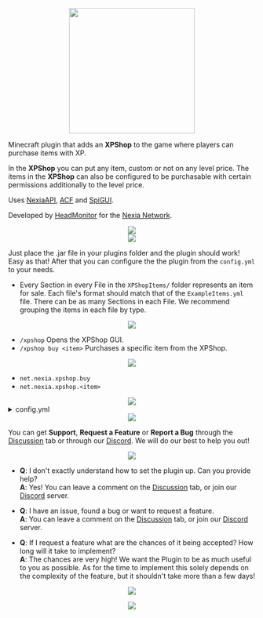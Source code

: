 <div align="center">
 <img src="https://user-images.githubusercontent.com/62361708/227724184-46950307-c0ed-41ac-a7cd-621601c1edb0.png" width=256>
</div>

Minecraft plugin that adds an **XPShop** to the game where players can purchase items with XP.

In the **XPShop** you can put any item, custom or not on any level price. The items in the **XPShop** can also be configured to be purchasable with certain permissions additionally to the level price.

Uses [NexiaAPI](https://github.com/NexiaDevelopers/NexiaAPI), [ACF](https://github.com/aikar/commands) and [SpiGUI](https://github.com/SamJakob/SpiGUI).

Developed by [HeadMonitor](https://github.com/HeadMonitor) for the [Nexia Network](https://www.playnexia.net/).

<div align="center">
 <img src="https://user-images.githubusercontent.com/62361708/227810985-0f602a5a-c5ad-46e0-b5e2-855815de74da.png">
</div>

<div align="center">
 <img src="https://user-images.githubusercontent.com/62361708/225291005-6b6bf7df-50bf-48f6-acbe-d50772ee865a.png">
</div>

Just place the .jar file in your plugins folder and the plugin should work! Easy as that! After that you can configure the the plugin from the `config.yml` to your needs.

- Every Section in every File in the `XPShopItems/` folder represents an item for sale. Each file's format should match that of the `ExampleItems.yml` file. There can be as
many Sections in each File. We recommend grouping the items in each file by type.

<div align="center">
 <img src="https://user-images.githubusercontent.com/62361708/225288203-3f8324f9-5a02-4156-9159-b13429466559.png">
</div>

- `/xpshop` Opens the XPShop GUI.
- `/xpshop buy <item>` Purchases a specific item from the XPShop.

<div align="center">
 <img src="https://user-images.githubusercontent.com/62361708/225288290-f1b60d76-9af8-40f6-90d3-c5a6083cf661.png">
</div>

- `net.nexia.xpshop.buy`
- `net.nexia.xpshop.<item>`

<div align="center">
 <img src="https://user-images.githubusercontent.com/62361708/225288387-3b514380-63ec-467d-95c0-c0ebd76105ac.png">
</div>

<details>
<summary>config.yml</summary>
<pre>

    # MAIN SETTINGS
    CreateExampleFiles: true    # Set whether the example files should be recreated if deleted. (WARNING: These get replaced each time the server restarts.)
    PermissionBasedShop: false  # Set whether the shop should be permission based. Each item will require a permission in the syntax `net.nexia.xpshop.item`

    #   __  ______  ____  _
    #   \ \/ /  _ \/ ___|| |__   ___  _ __
    #    \  /| |_) \___ \| '_ \ / _ \| '_ \
    #    /  \|  __/ ___) | | | | (_) | |_) |
    #   /_/\_\_|   |____/|_| |_|\___/| .__/
    #                                |_|
</pre>
</details>

<div align="center">
 <img src="https://user-images.githubusercontent.com/62361708/225434090-dce1fb3c-9ff6-43e9-80c3-76ac800ad7f5.png">
</div>

You can get **Support**, **Request a Feature** or **Report a Bug** through the [Discussion](https://blank.org) tab or through our [Discord](https://blank.org). We will do our best to help you out!

<div align="center">
 <img src="https://user-images.githubusercontent.com/62361708/225288503-a789afa0-4be5-4ff4-a83f-9d28c4dda1ed.png">
</div>

- **Q**: I don't exactly understand how to set the plugin up. Can you provide help? \
  **A**: Yes! You can leave a comment on the [Discussion](https://blank.org) tab, or join our
         [Discord](https://blank.org) server.

- **Q**: I have an issue, found a bug or want to request a feature. \
  **A**: You can leave a comment on the [Discussion](https://blank.org) tab, or join our [Discord](https://blank.org) 
         server.
         
- **Q**: If I request a feature what are the chances of it being accepted? How long will it take to implement? \
  **A**: The chances are very high! We want the Plugin to be as much useful to you as possible. As for the time to implement
         this solely depends on the complexity of the feature, but it shouldn't take more than a few days!

<div align="center">
 <img src="https://user-images.githubusercontent.com/62361708/225436833-ae8c3941-335e-452b-aa48-7cc490ee4a11.png">
</div>

<p align="center">
  <img src="https://user-images.githubusercontent.com/62361708/220228413-2fea94e2-f7fe-4708-84d7-f8ac6a7bec5f.png"/>
</p>
